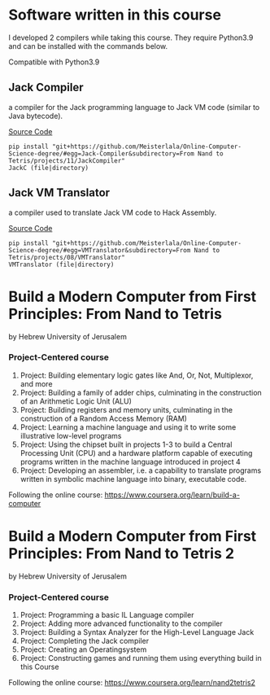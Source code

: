 
# Software written in this course
I developed 2 compilers while taking this course. They require Python3.9 and can be installed with the commands below.

Compatible with Python3.9


## Jack Compiler
a compiler for the Jack programming language to Jack VM code (similar to Java bytecode).

[Source Code](/From%20Nand%20to%20Tetris/projects/10/JackCompiler/jackc/)

```
pip install "git+https://github.com/Meisterlala/Online-Computer-Science-degree/#egg=Jack-Compiler&subdirectory=From Nand to Tetris/projects/11/JackCompiler"
JackC (file|directory)
```

## Jack VM Translator
a compiler used to translate Jack VM code to Hack Assembly.

[Source Code](/From%20Nand%20to%20Tetris/projects/08/VMTranslator/translator/)

```
pip install "git+https://github.com/Meisterlala/Online-Computer-Science-degree/#egg=VMTranslator&subdirectory=From Nand to Tetris/projects/08/VMTranslator"
VMTranslator (file|directory)
```



# Build a Modern Computer from First Principles: From Nand to Tetris
by Hebrew University of Jerusalem


### Project-Centered course
1. Project: Building elementary logic gates like And, Or, Not, Multiplexor, and more
2. Project: Building a family of adder chips, culminating in the construction of an Arithmetic Logic Unit (ALU)
3. Project: Building registers and memory units, culminating in the construction of a Random Access Memory (RAM)
4. Project: Learning a machine language and using it to write some illustrative low-level programs
5. Project: Using the chipset built in projects 1-3 to build a Central Processing Unit (CPU) and a hardware platform capable of executing programs written in the machine language introduced in project 4
6. Project: Developing an assembler, i.e. a capability to translate programs written in symbolic machine language into binary, executable code.

Following the online course:
https://www.coursera.org/learn/build-a-computer


# Build a Modern Computer from First Principles: From Nand to Tetris 2
by Hebrew University of Jerusalem

### Project-Centered course
1. Project: Programming a basic IL Language compiler
2. Project: Adding more advanced functionality to the compiler
3. Project: Building a Syntax Analyzer for the High-Level Language Jack
4. Project: Completing the Jack compiler
5. Project: Creating an Operatingsystem 
6. Project: Constructing games and running them using everything build in this Course


Following the online course:
https://www.coursera.org/learn/nand2tetris2
